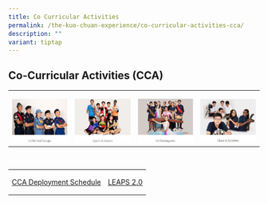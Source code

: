 ```yaml
---
title: Co Curricular Activities
permalink: /the-kuo-chuan-experience/co-curricular-activities-cca/
description: ""
variant: tiptap
---
```

<h2>Co-Curricular Activities (CCA)</h2>
<table style="minWidth: 100px">
<colgroup>
<col>
<col>
<col>
<col>
</colgroup>
<tbody>
<tr>
<td rowspan="1" colspan="1">
<p></p><a class="isomer-image-wrapper" href="https://staging.d38b8pvh8spt44.amplifyapp.com/the-kuo-chuan-experience/co-curricular-activities-cca/uniformed-groups/boys-brigade/"><img style="width: 100%" height="auto" width="100%" alt="" src="/images/The Kuo Chuan Experience/CCA/Uniformed Groups.jpg"></a>
</td>
<td rowspan="1" colspan="1">
<p></p><a class="isomer-image-wrapper" href="https://staging.d38b8pvh8spt44.amplifyapp.com/the-kuo-chuan-experience/co-curricular-activities-cca/sports-n-games/badminton/"><img style="width: 100%" height="auto" width="100%" alt="" src="/images/The Kuo Chuan Experience/CCA/Sports &amp; Games.jpg"></a>
</td>
<td rowspan="1" colspan="1">
<p></p><a class="isomer-image-wrapper" href="https://staging.d38b8pvh8spt44.amplifyapp.com/the-kuo-chuan-experience/co-curricular-activities-cca/performing-arts/symphonic-band/"><img style="width: 100%" height="auto" width="100%" alt="" src="/images/The Kuo Chuan Experience/CCA/Performing Arts.jpg"></a>
</td>
<td rowspan="1" colspan="1">
<p></p><a class="isomer-image-wrapper" href="https://staging.d38b8pvh8spt44.amplifyapp.com/the-kuo-chuan-experience/co-curricular-activities-cca/clubs-n-societies/art-club/"><img style="width: 100%" height="auto" width="100%" alt="" src="/images/The Kuo Chuan Experience/CCA/Clubs &amp; Societies.jpg"></a>
</td>
</tr>
</tbody>
</table>
<p>
<br>
</p>
<table style="minWidth: 50px">
<colgroup>
<col>
<col>
</colgroup>
<tbody>
<tr>
<td rowspan="1" colspan="1">
<p><a href="/files/CCA_Deployment_2025_23June25.pdf" rel="noopener nofollow" target="_blank">CCA Deployment Schedule</a>
</p>
</td>
<td rowspan="1" colspan="1">
<p><a href="/files/LEAPS2%20Grading%20System.pdf" rel="noopener noreferrer nofollow" target="_blank">LEAPS 2.0</a>
</p>
</td>
</tr>
</tbody>
</table>
<p></p>